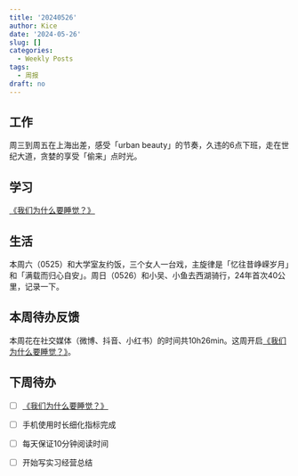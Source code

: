 ```yaml
---
title: '20240526'
author: Kice
date: '2024-05-26'
slug: []
categories:
  - Weekly Posts
tags:
  - 周报
draft: no
---
```


## 工作

周三到周五在上海出差，感受「urban beauty」的节奏，久违的6点下班，走在世纪大道，贪婪的享受「偷来」点时光。

## 学习

 [《我们为什么要睡觉？》](https://book.douban.com/subject/35332778/)

## 生活

本周六（0525）和大学室友约饭，三个女人一台戏，主旋律是「忆往昔峥嵘岁月」和「满载而归心自安」。周日（0526）和小吴、小鱼去西湖骑行，24年首次40公里，记录一下。

## 本周待办反馈

本周花在社交媒体（微博、抖音、小红书）的时间共10h26min。这周开启[《我们为什么要睡觉？》](https://book.douban.com/subject/35332778/)。

## 下周待办

- [ ] [《我们为什么要睡觉？》](https://book.douban.com/subject/35332778/)
- [ ] 手机使用时长细化指标完成
- [ ] 每天保证10分钟阅读时间
- [ ] 开始写实习经营总结


